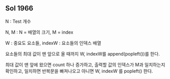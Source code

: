 ## Sol 1966

N : Test 개수

N, M : N = 배열의 크기, M = index

W : 중요도 요소들, indexW : 요소들의 인덱스 배열

요소들의 최대 값이 맨 앞으로 올 때까지 W, indexW를 append(popleft())를 한다.

최대 값이 맨 앞에 왔으면 count 하나 증가하고, 출력할 값의 인덱스가 M과 일치하는지 확인하고, 일치하면 반복문을 빠져나오고 아니면 W, indexW 를 popleft() 한다.
